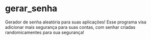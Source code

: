 # gerar_senha
Gerador de senha aleatória para suas aplicações!
Esse programa visa adicionar mais segurança para suas contas, com senhar criadas randomicamentes para sua segurança!

